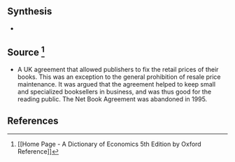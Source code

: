 ## Synthesis
- 
## Source [^1]
- A UK agreement that allowed publishers to fix the retail prices of their books. This was an exception to the general prohibition of resale price maintenance. It was argued that the agreement helped to keep small and specialized booksellers in business, and was thus good for the reading public. The Net Book Agreement was abandoned in 1995.
## References

[^1]: [[Home Page - A Dictionary of Economics 5th Edition by Oxford Reference]]